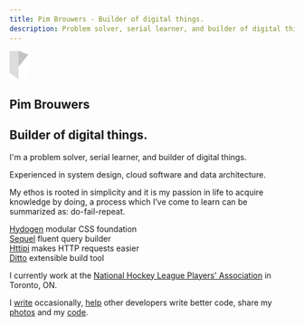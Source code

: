 ```yaml
---
title: Pim Brouwers - Builder of digital things.
description: Problem solver, serial learner, and builder of digital things.
---
```

<a class="logo" href="/">
  <img src="/img/logo.png" alt="Personal logo">
</a>

<section class="section h-full h-flex h-flex-column h-flex-justify-center h-text-center">
  <div class="stage">
    <h1 class="title">Pim Brouwers</h1>
    <h2 class="subtitle">Builder of digital things.</h2>
  </div>
</section>

<section class="section h-full h-flex h-flex-column h-flex-justify-center">
  <div class="stage emphasize">
  <p>I'm a <span class="keyword">problem solver</span>, serial <span class="keyword">learner</span>, and <span class="keyword">builder</span> of digital things.</p>

  <p>Experienced in <span class="keyword">system design</span>, <span class="keyword">cloud software</span> and <span class="keyword">data architecture</span>.</p>
  
  <p>My <span class="keyword">ethos is rooted in simplicity</span> and it is my passion in life to acquire knowledge by doing, a process which I’ve come to learn can be summarized as: <span class="keyword">do-fail-repeat</span>.</p>
  </div>
</section>


<section class="section h-full h-flex h-flex-column h-flex-justify-center">
  <div class="stage">
    <div class="project-title">
      <a title="Hydrogen - modular CSS foundation" href="https://pimbrouwers.github.io/hydrogen/" target="_blank">Hydogen</a>
      <span class="project-description">modular CSS foundation</span>
    </div>          
    <div class="project-title">
      <a title="Sequel - fluent query builder" href="https://github.com/pimbrouwers/sequel" target="_blank">Sequel</a>
      <span class="project-description">fluent query builder</span>
    </div>
    <div class="project-title">
      <a title="Httipi - makes HTTP requests easier" href="https://github.com/pimbrouwers/httipi" target="_blank">Httipi</a>
      <span class="project-description">makes HTTP requests easier</span>
    </div>
    <div class="project-title">
      <a title="Ditto - extensible build tool" href="https://github.com/pimbrouwers/ditto" target="_blank">Ditto</a>
      <span class="project-description">extensible build tool</span>
    </div>
  </div>
</section>

<section class="section h-full h-flex h-flex-column h-flex-justify-center">
  <div class="stage emphasize">
    <p>I currently work at the <a class="keyword" href="https://www.nhlpa.com" target="_blank">National Hockey League Players' Association</a> in Toronto, ON.</p>
    <p>I <a class="keyword" href="/blog" target="_blank">write</a> occasionally, <a class="keyword" href="https://stackoverflow.com/search?q=user%3A2421277" target="_blank">help</a> other developers write better code, share my <a class="keyword" href="https://500px.com/mathijspim" target="_blank">photos</a> and my <a class="keyword" href="https://github.com/pimbrouwers" target="_blank">code</a>.
  </div>
</section>